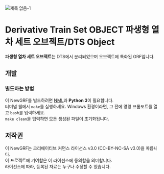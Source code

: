 
![제목 없음-1](https://github.com/DTS-NewGRF/DTS-Object-/assets/101701121/cdba084c-ab61-4712-899d-7fe53ce3d615)
# Derivative Train Set OBJECT 파생형 열차 세트 오브젝트/DTS Object
**파생형 열차 세트 오브젝트**는 DTS에서 분리되었으며 오브젝트에 특화된 GRF입니다. <br>





## 개발
### 빌드하는 방법
이 NewGRF를 빌드하려면 [NML](https://github.com/OpenTTD/nml)과 **Python 3**이 필요합니다. <br> 
터미널 쉘에서 ``make``를 실행하세요. Windows 환경이라면, 그 전에 명령 프롬포트를 열고 ``bash``를 입력하세요.  <br>
``make clean``을 입력하면 모든 생성된 파일이 초기화됩니다.

## 저작권
이 NewGRF는 크리에이티브 커먼스 라이선스 v3.0 (CC-BY-NC-SA v3.0)을 따릅니다. <br>
이 프로젝트에 기여함은 이 라이선스에 동의함을 의미합니다. <br>
라이선스에 따라, 등록된 자료는 누구나 수정할 수 있습니다.
